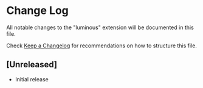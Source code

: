# Change Log

All notable changes to the "luminous" extension will be documented in this file.

Check [Keep a Changelog](http://keepachangelog.com/) for recommendations on how to structure this file.

## [Unreleased]

- Initial release